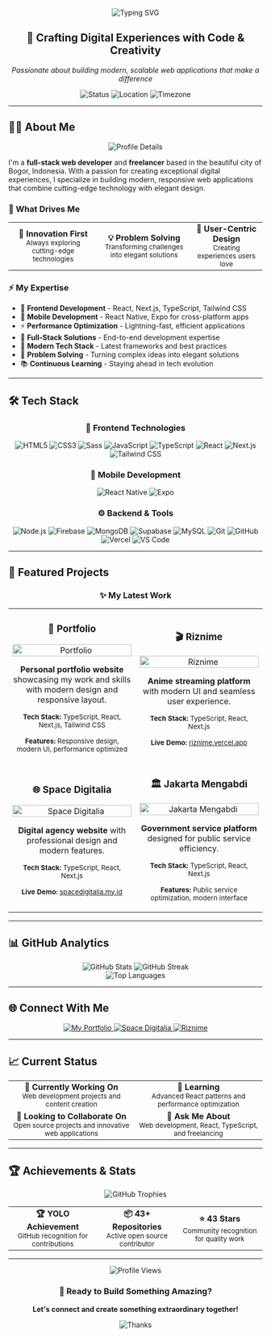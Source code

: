 <div align="center">
  <img src="https://readme-typing-svg.herokuapp.com?font=Inter&weight=700&size=28&pause=1000&color=6366F1&center=true&vCenter=true&width=800&height=100&lines=Hello+World%2C+I'm+Rizki+Ramadhan;Full-Stack+Web+Developer+%7C+Freelancer+%7C+Tech+Enthusiast" alt="Typing SVG" />
</div>

<div align="center">
  <h2>🚀 Crafting Digital Experiences with Code & Creativity</h2>
  <p><em>Passionate about building modern, scalable web applications that make a difference</em></p>
</div>

<div align="center">
  <img src="https://img.shields.io/badge/Status-Available%20for%20Hire-10B981?style=for-the-badge&logo=github&logoColor=white" alt="Status" />
  <img src="https://img.shields.io/badge/Location-Bogor%2C%20Indonesia-3B82F6?style=for-the-badge&logo=location&logoColor=white" alt="Location" />
  <img src="https://img.shields.io/badge/Timezone-UTC%2B07:00-F59E0B?style=for-the-badge&logo=clock&logoColor=white" alt="Timezone" />
</div>

---

## 👨‍💻 About Me

<div align="center">
  <img src="https://github-profile-summary-cards.vercel.app/api/cards/profile-details?username=Rizkiramadhan20&theme=aura" alt="Profile Details" />
</div>

I'm a **full-stack web developer** and **freelancer** based in the beautiful city of Bogor, Indonesia. With a passion for creating exceptional digital experiences, I specialize in building modern, responsive web applications that combine cutting-edge technology with elegant design.

### 🎯 What Drives Me

<div align="center">
  <table>
    <tr>
      <td align="center">
        <strong>🚀 Innovation First</strong><br/>
        <small>Always exploring cutting-edge technologies</small>
      </td>
      <td align="center">
        <strong>💡 Problem Solving</strong><br/>
        <small>Transforming challenges into elegant solutions</small>
      </td>
      <td align="center">
        <strong>🎨 User-Centric Design</strong><br/>
        <small>Creating experiences users love</small>
      </td>
    </tr>
  </table>
</div>

### ⚡ My Expertise

- 🎨 **Frontend Development** - React, Next.js, TypeScript, Tailwind CSS
- 📱 **Mobile Development** - React Native, Expo for cross-platform apps
- ⚡ **Performance Optimization** - Lightning-fast, efficient applications
- 🔧 **Full-Stack Solutions** - End-to-end development expertise
- 📱 **Modern Tech Stack** - Latest frameworks and best practices
- 🎯 **Problem Solving** - Turning complex ideas into elegant solutions
- 📚 **Continuous Learning** - Staying ahead in tech evolution

---

## 🛠️ Tech Stack

<div align="center">
  <h3>🎨 Frontend Technologies</h3>
  <img src="https://img.shields.io/badge/HTML5-E34F26?style=for-the-badge&logo=html5&logoColor=white" alt="HTML5" />
  <img src="https://img.shields.io/badge/CSS3-1572B6?style=for-the-badge&logo=css3&logoColor=white" alt="CSS3" />
  <img src="https://img.shields.io/badge/Sass-CC6699?style=for-the-badge&logo=sass&logoColor=white" alt="Sass" />
  <img src="https://img.shields.io/badge/JavaScript-F7DF1E?style=for-the-badge&logo=javascript&logoColor=black" alt="JavaScript" />
  <img src="https://img.shields.io/badge/TypeScript-007ACC?style=for-the-badge&logo=typescript&logoColor=white" alt="TypeScript" />
  <img src="https://img.shields.io/badge/React-20232A?style=for-the-badge&logo=react&logoColor=61DAFB" alt="React" />
  <img src="https://img.shields.io/badge/Next.js-000000?style=for-the-badge&logo=next.js&logoColor=white" alt="Next.js" />
  <img src="https://img.shields.io/badge/Tailwind_CSS-38B2AC?style=for-the-badge&logo=tailwind-css&logoColor=white" alt="Tailwind CSS" />
</div>

<div align="center">
  <h3>📱 Mobile Development</h3>
  <img src="https://img.shields.io/badge/React_Native-20232A?style=for-the-badge&logo=react&logoColor=61DAFB" alt="React Native" />
  <img src="https://img.shields.io/badge/Expo-000000?style=for-the-badge&logo=expo&logoColor=white" alt="Expo" />
</div>

<div align="center">
  <h3>⚙️ Backend & Tools</h3>
  <img src="https://img.shields.io/badge/Node.js-43853D?style=for-the-badge&logo=node.js&logoColor=white" alt="Node.js" />
  <img src="https://img.shields.io/badge/Firebase-FFCA28?style=for-the-badge&logo=firebase&logoColor=black" alt="Firebase" />
  <img src="https://img.shields.io/badge/MongoDB-47A248?style=for-the-badge&logo=mongodb&logoColor=white" alt="MongoDB" />
  <img src="https://img.shields.io/badge/Supabase-3ECF8E?style=for-the-badge&logo=supabase&logoColor=white" alt="Supabase" />
  <img src="https://img.shields.io/badge/MySQL-4479A1?style=for-the-badge&logo=mysql&logoColor=white" alt="MySQL" />
  <img src="https://img.shields.io/badge/Git-F05032?style=for-the-badge&logo=git&logoColor=white" alt="Git" />
  <img src="https://img.shields.io/badge/GitHub-100000?style=for-the-badge&logo=github&logoColor=white" alt="GitHub" />
  <img src="https://img.shields.io/badge/Vercel-000000?style=for-the-badge&logo=vercel&logoColor=white" alt="Vercel" />
  <img src="https://img.shields.io/badge/VS_Code-007ACC?style=for-the-badge&logo=visual-studio-code&logoColor=white" alt="VS Code" />
</div>

---

## 🚀 Featured Projects

<div align="center">
  <h3>✨ My Latest Work</h3>
</div>

<table>
  <tr>
    <td width="50%">
      <h3 align="center">🎨 Portfolio</h3>
      <div align="center">
        <a href="https://github.com/Rizkiramadhan20/portofolio" target="_blank">
          <img src="https://github-readme-stats.vercel.app/api/pin/?username=Rizkiramadhan20&repo=portofolio&theme=aura&hide_border=true" width="100%" alt="Portfolio" />
        </a>
        <p><strong>Personal portfolio website</strong> showcasing my work and skills with modern design and responsive layout.</p>
        <p><small><strong>Tech Stack:</strong> TypeScript, React, Next.js, Tailwind CSS</small></p>
        <p><small><strong>Features:</strong> Responsive design, modern UI, performance optimized</small></p>
      </div>
    </td>
    <td width="50%">
      <h3 align="center">🎬 Riznime</h3>
      <div align="center">
        <a href="https://github.com/Rizkiramadhan20/riznime" target="_blank">
          <img src="https://github-readme-stats.vercel.app/api/pin/?username=Rizkiramadhan20&repo=riznime&theme=aura&hide_border=true" width="100%" alt="Riznime" />
        </a>
        <p><strong>Anime streaming platform</strong> with modern UI and seamless user experience.</p>
        <p><small><strong>Tech Stack:</strong> TypeScript, React, Next.js</small></p>
        <p><small><strong>Live Demo:</strong> <a href="https://riznime.vercel.app" target="_blank">riznime.vercel.app</a></small></p>
      </div>
    </td>
  </tr>
  <tr>
    <td width="50%">
      <h3 align="center">🌐 Space Digitalia</h3>
      <div align="center">
        <a href="https://github.com/Rizkiramadhan20/space-digitalia" target="_blank">
          <img src="https://github-readme-stats.vercel.app/api/pin/?username=Rizkiramadhan20&repo=space-digitalia&theme=aura&hide_border=true" width="100%" alt="Space Digitalia" />
        </a>
        <p><strong>Digital agency website</strong> with professional design and modern features.</p>
        <p><small><strong>Tech Stack:</strong> TypeScript, React, Next.js</small></p>
        <p><small><strong>Live Demo:</strong> <a href="https://spacedigitalia.my.id" target="_blank">spacedigitalia.my.id</a></small></p>
      </div>
    </td>
    <td width="50%">
      <h3 align="center">🏛️ Jakarta Mengabdi</h3>
      <div align="center">
        <a href="https://github.com/Rizkiramadhan20/jakarta-mengabdi" target="_blank">
          <img src="https://github-readme-stats.vercel.app/api/pin/?username=Rizkiramadhan20&repo=jakarta-mengabdi&theme=aura&hide_border=true" width="100%" alt="Jakarta Mengabdi" />
        </a>
        <p><strong>Government service platform</strong> designed for public service efficiency.</p>
        <p><small><strong>Tech Stack:</strong> TypeScript, React, Next.js</small></p>
        <p><small><strong>Features:</strong> Public service optimization, modern interface</small></p>
      </div>
    </td>
  </tr>
</table>

---

## 📊 GitHub Analytics

<div align="center">
  <img src="https://github-readme-stats.vercel.app/api?username=Rizkiramadhan20&show_icons=true&theme=aura&hide_border=true&bg_color=0D1117&title_color=6366F1&icon_color=6366F1&text_color=FFFFFF" alt="GitHub Stats" />
  <img src="https://github-readme-streak-stats.herokuapp.com/?user=Rizkiramadhan20&theme=aura&hide_border=true&background=0D1117&stroke=6366F1&ring=6366F1&fire=6366F1&currStreakNum=FFFFFF&currStreakLabel=6366F1&sideNums=FFFFFF&sideLabels=6366F1&dates=FFFFFF" alt="GitHub Streak" />
</div>

<div align="center">
  <img src="https://github-readme-stats.vercel.app/api/top-langs/?username=Rizkiramadhan20&layout=compact&theme=aura&hide_border=true&bg_color=0D1117&title_color=6366F1&text_color=FFFFFF" alt="Top Languages" />
</div>

---

## 🌐 Connect With Me

<div align="center">
  <a href="https://rizkiramadhan.web.id" target="_blank">
    <img src="https://img.shields.io/badge/Portfolio-000000?style=for-the-badge&logo=About.me&logoColor=white" alt="My Portfolio" />
  </a>
  <a href="https://spacedigitalia.my.id" target="_blank">
    <img src="https://img.shields.io/badge/Space_Digitalia-000000?style=for-the-badge&logo=About.me&logoColor=white" alt="Space Digitalia" />
  </a>
  <a href="https://riznime.vercel.app" target="_blank">
    <img src="https://img.shields.io/badge/Riznime-000000?style=for-the-badge&logo=About.me&logoColor=white" alt="Riznime" />
  </a>
</div>

---

## 📈 Current Status

<div align="center">
  <table>
    <tr>
      <td align="center">
        <strong>🔭 Currently Working On</strong><br/>
        <small>Web development projects and content creation</small>
      </td>
      <td align="center">
        <strong>🌱 Learning</strong><br/>
        <small>Advanced React patterns and performance optimization</small>
      </td>
    </tr>
    <tr>
      <td align="center">
        <strong>👯 Looking to Collaborate On</strong><br/>
        <small>Open source projects and innovative web applications</small>
      </td>
      <td align="center">
        <strong>💬 Ask Me About</strong><br/>
        <small>Web development, React, TypeScript, and freelancing</small>
      </td>
    </tr>
  </table>
</div>

---

## 🏆 Achievements & Stats

<div align="center">
  <img src="https://github-profile-trophy.vercel.app/?username=Rizkiramadhan20&theme=aura&no-frame=true&no-bg=false&margin-w=4" alt="GitHub Trophies" />
</div>

<div align="center">
  <table>
    <tr>
      <td align="center">
        <strong>🏆 YOLO Achievement</strong><br/>
        <small>GitHub recognition for contributions</small>
      </td>
      <td align="center">
        <strong>📦 43+ Repositories</strong><br/>
        <small>Active open source contributor</small>
      </td>
      <td align="center">
        <strong>⭐ 43 Stars</strong><br/>
        <small>Community recognition for quality work</small>
      </td>
    </tr>
  </table>
</div>

---

<div align="center">
  <img src="https://komarev.com/ghpvc/?username=Rizkiramadhan20&style=flat&color=6366F1" alt="Profile Views" />
  
  <h3>🚀 Ready to Build Something Amazing?</h3>
  <p><strong>Let's connect and create something extraordinary together!</strong></p>
  
  <img src="https://readme-typing-svg.herokuapp.com?font=Inter&weight=600&size=20&pause=2000&color=6366F1&center=true&vCenter=true&width=400&height=50&lines=Thanks+for+visiting!+%F0%9F%98%8A" alt="Thanks" />
</div>
